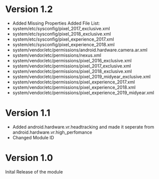 # Version 1.2
- Added Missing Properties
Added File List:
- system/etc/sysconfig/pixel_2017_exclusive.xml
- system/etc/sysconfig/pixel_2018_exclusive.xml
- system/etc/sysconfig/pixel_experience_2017.xml
- system/etc/sysconfig/pixel_experience_2018.xml
- system/vendor/etc/permissions/android.hardware.camera.ar.xml
- system/vendor/etc/permissions/nexus.xml
- system/vendor/etc/permissions/pixel_2016_exclusive.xml
- system/vendor/etc/permissions/pixel_2017_exclusive.xml
- system/vendor/etc/permissions/pixel_2018_exclusive.xml
- system/vendor/etc/permissions/pixel_2019_midyear_exclusive.xml
- system/vendor/etc/permissions/pixel_experience_2017.xml
- system/vendor/etc/permissions/pixel_experience_2018.xml
- system/vendor/etc/permissions/pixel_experience_2019_midyear.xml

# Version 1.1
- Added android.hardware.vr.headtracking and made it seperate from android.hardware.vr.high_perfomance
- Changed Module ID

# Version 1.0
Inital Release of the module
